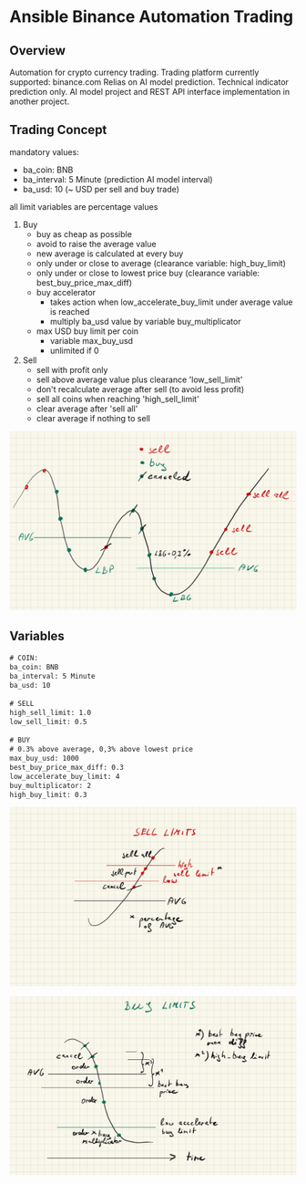 # Ansible Binance Automation Trading

## Overview
Automation for crypto currency trading. 
Trading platform currently supported: binance.com
Relias on AI model prediction. Technical indicator prediction only. 
AI model project and REST API interface implementation in another project. 

## Trading Concept
mandatory values:
- ba_coin: BNB 
- ba_interval: 5 Minute (prediction AI model interval)
- ba_usd: 10 (~ USD per sell and buy trade)

all limit variables are percentage values
1. Buy
   - buy as cheap as possible
   - avoid to raise the average value
   - new average is calculated at every buy
   - only under or close to average (clearance variable: high_buy_limit)
   - only under or close to lowest price buy (clearance variable: best_buy_price_max_diff)
   - buy accelerator
     - takes action when low_accelerate_buy_limit under average value is reached
     - multiply ba_usd value by variable buy_multiplicator 
   - max USD buy limit per coin 
     - variable max_buy_usd
     - unlimited if 0
2. Sell
   - sell with profit only
   - sell above average value plus clearance 'low_sell_limit'
   - don't recalculate average after sell (to avoid less profit)
   - sell all coins when reaching 'high_sell_limit'
   - clear average after 'sell all'
   - clear average if nothing to sell
   
![Sell/Buy](https://github.com/maxrainer/ansible-binance/blob/main/images/automation_image1.jpg)

## Variables
```
# COIN:
ba_coin: BNB
ba_interval: 5 Minute
ba_usd: 10

# SELL
high_sell_limit: 1.0
low_sell_limit: 0.5

# BUY
# 0.3% above average, 0,3% above lowest price
max_buy_usd: 1000  
best_buy_price_max_diff: 0.3
low_accelerate_buy_limit: 4
buy_multiplicator: 2
high_buy_limit: 0.3
```

![Sell variables](https://github.com/maxrainer/ansible-binance/blob/main/images/Automation-Ideas-16.jpg)

![Buy variables](https://github.com/maxrainer/ansible-binance/blob/main/images/Automation-Ideas-17.jpg)
